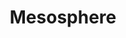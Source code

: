 ---
blog: https://mesosphere.com/blog
facebook: https://facebook.com/pages/Mesosphere/493275120756820
googleplus: https://plus.google.com/+Mesosphere
linkedin: https://linkedin.com/company/mesosphere
logohandle: mesosphere
sort: mesosphere
title: Mesosphere
twitter: https://x.com/mesosphere
website: https://mesosphere.com/
wikipedia: https://en.wikipedia.org/wiki/Mesosphere,_Inc.
youtube: https://youtube.com/mesosphere
---